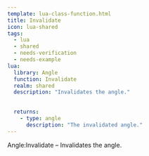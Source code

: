 ```yaml
---
template: lua-class-function.html
title: Invalidate
icon: lua-shared
tags:
  - lua
  - shared
  - needs-verification
  - needs-example
lua:
  library: Angle
  function: Invalidate
  realm: shared
  description: "Invalidates the angle."
  
  
  returns:
    - type: angle
      description: "The invalidated angle."
---
```


<div class="lua__search__keywords">
Angle:Invalidate &#x2013; Invalidates the angle.
</div>
